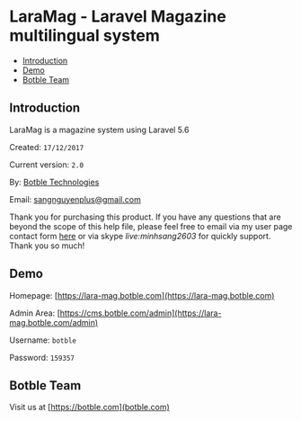 # LaraMag - Laravel Magazine multilingual system

- [Introduction](#introduction)
- [Demo](#demo)
- [Botble Team](#botble_team)

<a name="introduction"></a>
## Introduction

LaraMag is a magazine system using Laravel 5.6

Created: `17/12/2017`

Current version: `2.0`

By: [Botble Technologies](https://botble.com)

Email: [sangnguyenplus@gmail.com](mailto:sangnguyenplus@gmail.com)

Thank you for purchasing this product. If you have any questions that are beyond the scope of this help file, 
please feel free to email via my user page contact form [here](http://themeforest.net/user/botble) or via skype *live:minhsang2603* for quickly support. Thank you so much!
		
<a name="demo"></a>
## Demo

Homepage: [https://lara-mag.botble.com](https://lara-mag.botble.com)

Admin Area: [https://cms.botble.com/admin](https://lara-mag.botble.com/admin)

Username: `botble`

Password: `159357`

<a name="botble_team"></a>
## Botble Team

Visit us at [https://botble.com](botble.com)